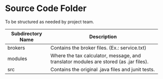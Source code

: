 # Source Code Folder
To be structured as needed by project team.

| Subdirectory Name | Description |
|---|---|
| brokers | Contains the broker files. (Ex.: service.txt) |
| modules | Where the tax calculator, message, and translator modules are stored (as .jar files). |
| src | Contains the original .java files and junit tests. |
